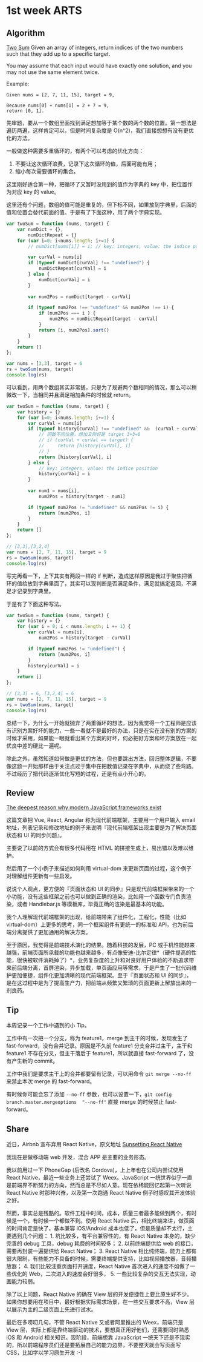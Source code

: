 # 1st week ARTS 

## Algorithm

[Two Sum](https://leetcode.com/problems/two-sum/description/)
Given an array of integers, return indices of the two numbers such that they add up to a specific target.

You may assume that each input would have exactly one solution, and you may not use the same element twice.

Example:

```
Given nums = [2, 7, 11, 15], target = 9,

Because nums[0] + nums[1] = 2 + 7 = 9,
return [0, 1].
```

先审题，要从一个数组里面找到满足想加等于某个数的两个数的位置。第一想法是遍历两遍，这样肯定可以，但是时间复杂度是 O(n^2)，我们直接想想有没有更优化的方法。

一般做这种需要多重循环的，有两个可以考虑的优化方向：
1. 不要让这次循环浪费，记录下这次循环的值，后面可能有用；
2. 缩小每次需要循环的集合。

这里刚好适合第一种，把循环了又暂时没用到的值作为字典的 key 中，把位置作为对应 key 的 value。

这里还有个问题，数组的值可能是重复的，但下标不同，如果放到字典里，后面的值和位置会替代前面的值。于是有了下面这种，用了两个字典实现。

```js
var twoSum = function (nums, target) {
    var numDict = {},
        numDictRepeat = {}
    for (var i=0; i<nums.length; i+=1) {
        // numDict[nums[i]] = i; // key: integers, value: the indice position

        var curVal = nums[i]
        if (typeof numDict[curVal] !== "undefined") {
            numDictRepeat[curVal] = i
        } else {
            numDict[curVal] = i
        }
        
        var num2Pos = numDict[target - curVal]

        if (typeof num2Pos !== "undefined" && num2Pos !== i) {
            if (num2Pos === i ) {
                num2Pos = numDictRepeat[target - curVal]
            }
            return [i, num2Pos].sort()
        }
    }
    return []
};

var nums = [3,3], target = 6
rs = twoSum(nums, target)
console.log(rs)
```

可以看到，用两个数组其实非常搓，只是为了规避两个数相同的情况，那么可以稍微改一下，当相同并且满足相加条件的时候就 return。


```js
var twoSum = function (nums, target) {
    var history = {}
    for (var i=0; i<nums.length; i+=1) {
        var curVal = nums[i]
        if (typeof history[curVal] !== "undefined" &&  (curVal + curVal) == target ) {
            // 同数不同位置，想加又刚好是 target 3+3=6
            // if (curVal + curVal == target) {
            //     return [history[curVal], i]
            // }
            return [history[curVal], i]
        } else {
            // key: integers, value: the indice position
            history[curVal] = i
        }
        
        var num1 = nums[i],
            num2Pos = history[target - num1]

        if (typeof num2Pos != "undefined" && num2Pos != i) {
            return [num2Pos, i]
        }
    }
    return []
};

// [3,3],[3,2,4]
var nums = [2, 7, 11, 15], target = 9
rs = twoSum(nums, target)
console.log(rs)
```

写完再看一下，上下其实有两段一样的 if 判断，造成这样原因是我过于聚焦把循环的值给放到字典里面了，其实可以现判断是否满足条件，满足就搞定返回，不满足才记录到字典里。

于是有了下面这种写法。

```js
var twoSum = function (nums, target) {
    var history = {}
    for (var i = 0; i < nums.length; i += 1) {
        var curVal = nums[i],
            num2Pos = history[target - curVal]

        if (typeof num2Pos != "undefined") {
            return [num2Pos, i]
        }
        history[curVal] = i
    }
    return []
};

// [3,3] = 6, [3,2,4] = 6
var nums = [2, 7, 11, 15], target = 9
rs = twoSum(nums, target)
console.log(rs)
```

总结一下，为什么一开始就抛弃了两重循环的想法，因为我觉得一个工程师是应该有识别方案好坏的能力，一些一看就不是最好的办法，只是在实在没有别的方案的时候才采用，如果能一眼就看出某个方案的好坏，何必把好方案和坏方案放在一起优良中差的硬比一遍呢。

除此之外，虽然知道如何做是更优的方法，但也要跳出方法，回归整体逻辑，不要像这题一开始那样由于关注点过于集中在把数值记录在字典中，从而绕了些弯路。不过经历了把代码逐渐优化写短的过程，还是有点小开心的。


## Review
[The deepest reason why modern JavaScript frameworks exist](https://medium.com/dailyjs/the-deepest-reason-why-modern-javascript-frameworks-exist-933b86ebc445)

这篇文章把 Vue, React, Angular 称为现代前端框架，主要用一个用户输入 email 地址，列表记录和修改地址的例子来说明『现代前端框架出现主要是为了解决页面状态和 UI 的同步问题』。

主要说了以前的方式会有很多代码用在 HTML 的拼接生成上，易出错以及难以维护。

然后用了一个小例子来描述如何利用 virtual-dom 来更新页面的过程，这个例子对理解组件更新有一些启发。

说说个人观点，更方便的『页面状态和 UI 的同步』只是现代前端框架带来的一个小功能，没有这些框架之前也可以做到正确的渲染，比如用一个函数专门负责渲染，或者 Handlebar.js 等模板库，毕竟正确的渲染是最基本的功能。

我个人理解现代前端框架的出现，给前端带来了组件化，工程化，性能（比如 virtual-dom）上更多的思考，同一个框架组件有更统一的标准和 API，也为前后端分离提供了更加通用的解决方案。

至于原因，我觉得是前端技术演化的结果。随着科技的发展，PC 或手机性能越来越强，前端页面所承载的功能也越来越多，有点像安迪-比尔定律*（硬件提高的性能，很快被软件消耗掉了）*，业务复杂度的上升和对良好用户体验的不断追求带来前后端分离，首屏渲染，异步加载，单页面应用等需求，于是产生了一批代码维护更加便捷，组件化更加清晰的现代前端框架。至于『页面状态和 UI 的同步』，是在这过程中是为了提高生产力，把前端从频繁又繁琐的页面更新上解放出来的一剂良药。


## Tip
本周记录一个工作中遇到的小 Tip。

工作中有一次把一个分支，称为 feature1，merge 到主干的时候，发现发生了 fast-forward，没有合并记录。原因是不久前 feature1 分支合并过主干，主干和 feature1 不存在分叉，但主干落后于 feature1，所以就直接 fast-forward 了，没有产生新的 commit。

工作中我们是要求主干上的合并都要留有记录，可以用命令 `git merge --no-ff` 来禁止本次 merge 的 fast-forward。

有时候你可能会忘了添加 `--no-ff` 参数，也可以设置一下，`git config branch.master.mergeoptions  "--no-ff"` 直接 merge 的时候禁止 fast-forward。

## Share

近日，Airbnb 宣布弃用 React Native，原文地址 [Sunsetting React Native
](https://medium.com/airbnb-engineering/sunsetting-react-native-1868ba28e30a)

我现在是做移动端 web 开发，混合 APP 是主要的业务形态。

我以前用过一下 PhoneGap (后改名 Cordova)，上上年也在公司内尝试使用 React Native，最近一些业务上还尝试了 Weex。JavaScript 一统世界似乎一直是前端界不断努力的方向，然而总是不尽如人意。现在依稀能回忆起第一次听说 React Native 时那种兴奋，以及第一次跑通 React Native 例子时感叹其开发体验之好。

然而，事实总是残酷的。软件工程中时间，成本，质量三者最多能做到两个，有时候是一个，有时候一个都做不到。使用 React Native 后，相比终端来讲，做页面的时间肯定是快了，基本兼容 iOS/Android 成本也低了，但是质量却不太行，主要遇到几个问题：
	1. 坑比较多，有平台兼容性的，有 React Native 本身的，缺少完善的 debug 工具，debug 耗费的时间较多；
	2. 以前终端提供给 web 的接口，需要再封装一遍提供给 React Native；
	3. React Native 相比纯终端，能力上都有很大限制，有些能力不具备的时候，需要终端提供支持，比如视频播放器，音频播放器；
	4. 我们比较注重页面打开速度，React Native 首次进入的速度不如做了一些优化的 Web，二次进入的速度会好很多，
	5. 一些比较复杂的交互无法实现，动画能力较弱。

除了以上问题，React Native 的确在 View 层的开发便捷性上要比原生好不少。如果你想要用在项目中，最好根据实际需求场景，在一些交互要求不高，View 层以展示为主的二级页面上先进行试水。

最后在多唠叨几句，不管 React Native 又或者阿里推出的 Weex，前端只是 View 层，实际上都是靠终端驱动的技术，要想真正用好他们，还需要同时熟悉 iOS 和 Android 相关知识。现阶段，前端想靠 JavaScript 一统天下还是不现实的，所以前端程序员们还是要拓展自己的能力边界，不要整天就会写页面写 CSS，比如学以学习原生开发 :-)

